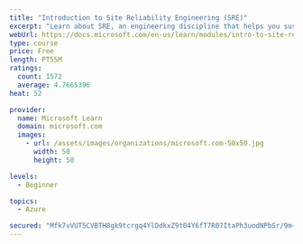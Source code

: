 ```yaml
---
title: "Introduction to Site Reliability Engineering (SRE)"
excerpt: "Learn about SRE, an engineering discipline that helps you sustainably achieve the appropriate level of reliability in your systems, services, and products."
webUrl: https://docs.microsoft.com/en-us/learn/modules/intro-to-site-reliability-engineering/
type: course
price: Free
length: PT55M
ratings:
  count: 1572
  average: 4.7665396
heat: 52

provider:
  name: Microsoft Learn
  domain: microsoft.com
  images:
    - url: /assets/images/organizations/microsoft.com-50x50.jpg
      width: 50
      height: 50

levels:
  - Beginner

topics:
  - Azure

secured: "Mfk7vVUT5CVBTH8gk9tcrgq4YlDdkxZ9t04Y6fT7R07ItaPh3uodNPbSr/9m+djKsizkgEyWgMOdUZITo79Qv/ojoumrzAAvkCRXATHoJcIv9dGUhJ2uUuKW007ke9jAf+2XoPdFSqspPqvTKSIX5FxHkL2IPIpaZ9i5UrdRcVGJxejz9aFGjq5JhSZhCcxD7Tz8861pgqnSsruEgsUyy/THqXqMPk7pOXIgmm7W7377z5VLXHyIXEba5rp/TxZ82f7je9D0UkRa8I6lFMEqKsi8BneArIZ8J6hXmR9WQCCOP22l05nKUGFF9ExPHUIiMe/vMD4+RVGjPY6RygVRNlX4vMxAvs/RYqaW1nHwn2gY465qRq654EhcLFYHEVIOQmU8D3cbPKnTFSrTgrElgslCO5MEncs0s13dctJPKqE=;snKhgS/T7px/1NCce61fFA=="
---
```


